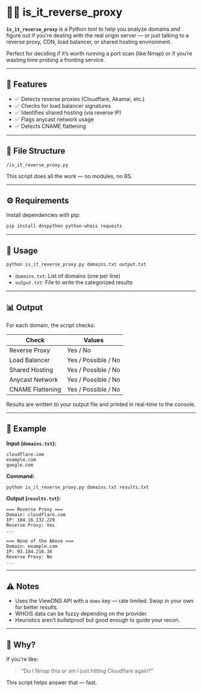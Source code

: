
# 🕵️‍♀️ is_it_reverse_proxy

**`is_it_reverse_proxy`** is a Python tool to help you analyze domains and figure out if you’re dealing with the real origin server — or just talking to a reverse proxy, CDN, load balancer, or shared hosting environment.

Perfect for deciding if it’s worth running a port scan (like Nmap) or if you’re wasting time probing a fronting service.

---

## 📌 Features

- ✅ Detects reverse proxies (Cloudflare, Akamai, etc.)
- ✅ Checks for load balancer signatures
- ✅ Identifies shared hosting (via reverse IP)
- ✅ Flags anycast network usage
- ✅ Detects CNAME flattening

---

## 📂 File Structure

```
/is_it_reverse_proxy.py
```

This script does all the work — no modules, no BS.

---

## ⚙️ Requirements

Install dependencies with pip:

```bash
pip install dnspython python-whois requests
```

---

## 🚀 Usage

```bash
python is_it_reverse_proxy.py domains.txt output.txt
```

- `domains.txt`: List of domains (one per line)
- `output.txt`: File to write the categorized results

---

## 📊 Output

For each domain, the script checks:

| Check               | Values                      |
|--------------------|-----------------------------|
| Reverse Proxy       | Yes / No                    |
| Load Balancer       | Yes / Possible / No         |
| Shared Hosting      | Yes / Possible / No         |
| Anycast Network     | Yes / Possible / No         |
| CNAME Flattening    | Yes / Possible / No         |

Results are written to your output file and printed in real-time to the console.

---

## 📘 Example

**Input (`domains.txt`):**
```
cloudflare.com
example.com
google.com
```

**Command:**
```bash
python is_it_reverse_proxy.py domains.txt results.txt
```

**Output (`results.txt`):**
```
=== Reverse Proxy ===
Domain: cloudflare.com
IP: 104.16.132.229
Reverse Proxy: Yes
...

=== None of the Above ===
Domain: example.com
IP: 93.184.216.34
Reverse Proxy: No
...
```

---

## ⚠️ Notes

- Uses the ViewDNS API with a `demo` key — rate limited. Swap in your own for better results.
- WHOIS data can be fuzzy depending on the provider.
- Heuristics aren’t bulletproof but good enough to guide your recon.

---

## 🧠 Why?

If you're like:

> "Do I Nmap this or am I just hitting Cloudflare again?"

This script helps answer that — fast.

